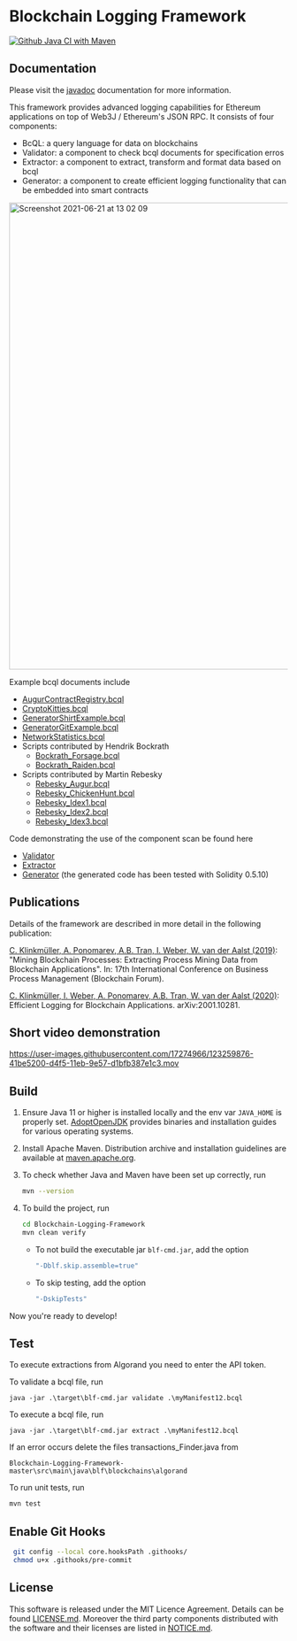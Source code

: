 # Blockchain Logging Framework

<!-- [![Build Status](https://elf-ci.rohrschacht.de/job/BLF/badge/icon?subject=Jenkins%20CI)](https://elf-ci.rohrschacht.de/job/BLF)  -->
[![Github Java CI with Maven](https://github.com/ADSP-2020/Blockchain-Logging-Framework/workflows/Java%20CI%20with%20Maven/badge.svg)](https://github.com/TU-ADSP/Blockchain-Logging-Framework/actions?query=workflow%3A%22Java+CI+with+Maven%22) 
<!-- [![Quality Gate Status](https://elf-sonar.rohrschacht.de/api/project_badges/measure?project=au.csiro.data61.aap%3Aelf&metric=alert_status)](https://elf-sonar.rohrschacht.de/dashboard?id=au.csiro.data61.aap%3Aelf)  -->

<!-- [![Security Rating](https://elf-sonar.rohrschacht.de/api/project_badges/measure?project=au.csiro.data61.aap%3Aelf&metric=security_rating)](https://elf-sonar.rohrschacht.de/dashboard?id=au.csiro.data61.aap%3Aelf) [![Reliability Rating](https://elf-sonar.rohrschacht.de/api/project_badges/measure?project=au.csiro.data61.aap%3Aelf&metric=reliability_rating)](https://elf-sonar.rohrschacht.de/dashboard?id=au.csiro.data61.aap%3Aelf) [![Maintainability Rating](https://elf-sonar.rohrschacht.de/api/project_badges/measure?project=au.csiro.data61.aap%3Aelf&metric=sqale_rating)](https://elf-sonar.rohrschacht.de/dashboard?id=au.csiro.data61.aap%3Aelf) [![Bugs](https://elf-sonar.rohrschacht.de/api/project_badges/measure?project=au.csiro.data61.aap%3Aelf&metric=bugs)](https://elf-sonar.rohrschacht.de/dashboard?id=au.csiro.data61.aap%3Aelf) [![Vulnerabilities](https://elf-sonar.rohrschacht.de/api/project_badges/measure?project=au.csiro.data61.aap%3Aelf&metric=vulnerabilities)](https://elf-sonar.rohrschacht.de/dashboard?id=au.csiro.data61.aap%3Aelf) [![Code Smells](https://elf-sonar.rohrschacht.de/api/project_badges/measure?project=au.csiro.data61.aap%3Aelf&metric=code_smells)](https://elf-sonar.rohrschacht.de/dashboard?id=au.csiro.data61.aap%3Aelf) [![Coverage](https://elf-sonar.rohrschacht.de/api/project_badges/measure?project=au.csiro.data61.aap%3Aelf&metric=coverage)](https://elf-sonar.rohrschacht.de/dashboard?id=au.csiro.data61.aap%3Aelf) [![Duplicated Lines (%)](https://elf-sonar.rohrschacht.de/api/project_badges/measure?project=au.csiro.data61.aap%3Aelf&metric=duplicated_lines_density)](https://elf-sonar.rohrschacht.de/dashboard?id=au.csiro.data61.aap%3Aelf) [![Lines of Code](https://elf-sonar.rohrschacht.de/api/project_badges/measure?project=au.csiro.data61.aap%3Aelf&metric=ncloc)](https://elf-sonar.rohrschacht.de/dashboard?id=au.csiro.data61.aap%3Aelf) [![Technical Debt](https://elf-sonar.rohrschacht.de/api/project_badges/measure?project=au.csiro.data61.aap%3Aelf&metric=sqale_index)](https://elf-sonar.rohrschacht.de/dashboard?id=au.csiro.data61.aap%3Aelf) -->

## Documentation

Please visit the [javadoc](https://tu-adsp.github.io/BLF-Javadoc/master/index.html) documentation for more information.

This framework provides advanced logging capabilities for Ethereum applications on top of Web3J / Ethereum's JSON RPC. It consists of four components:

- BcQL: a query language for data on blockchains
- Validator: a component to check bcql documents for specification erros
- Extractor: a component to extract, transform and format data based on bcql
- Generator: a component to create efficient logging functionality that can be embedded into smart contracts

<!-- ![](framework.png) -->
<img width="844" alt="Screenshot 2021-06-21 at 13 02 09" src="https://user-images.githubusercontent.com/17274966/122752286-0cb1c580-d291-11eb-999b-f40c30c797dd.png">

Example bcql documents include
- [AugurContractRegistry.bcql](./src/main/resources/AugurContractRegistry.bcql)
- [CryptoKitties.bcql](./src/main/resources/CryptoKitties.bcql)
- [GeneratorShirtExample.bcql](./src/main/resources/GeneratorGitExample.bcql)
- [GeneratorGitExample.bcql](./src/main/resources/GeneratorShirtExample.bcql)
- [NetworkStatistics.bcql](./src/main/resources/NetworkStatistics.bcql)
- Scripts contributed by Hendrik Bockrath
  - [Bockrath_Forsage.bcql](./src/main/resources/Bockrath_Forsage.bcql)
  - [Bockrath_Raiden.bcql](./src/main/resources/Bockrath_Raiden.bcql)
- Scripts contributed by Martin Rebesky
  - [Rebesky_Augur.bcql](./src/main/resources/Rebesky_Augur.bcql)
  - [Rebesky_ChickenHunt.bcql](./src/main/resources/Rebesky_ChickenHunt.bcql)
  - [Rebesky_Idex1.bcql](./src/main/resources/Rebesky_Idex1.bcql)
  - [Rebesky_Idex2.bcql](./src/main/resources/Rebesky_Idex2.bcql)
  - [Rebesky_Idex3.bcql](./src/main/resources/Rebesky_Idex3.bcql)

Code demonstrating the use of the component scan be found here
- [Validator](src/main/java/blf/samples/ValidatorTest.java)
- [Extractor](src/main/java/blf/samples/ExtractorTest.java)
- [Generator](src/main/java/blf/samples/GeneratorTest.java) (the generated code has been tested with Solidity 0.5.10)

## Publications

Details of the framework are described in more detail in the following publication:

[C. Klinkmüller, A. Ponomarev, A.B. Tran, I. Weber, W. van der Aalst (2019)](https://www.researchgate.net/publication/335399009_Mining_Blockchain_Processes_Extracting_Process_Mining_Data_from_Blockchain_Applications): "Mining Blockchain Processes: Extracting Process Mining Data from Blockchain Applications". In: 17th International Conference on Business Process Management (Blockchain Forum).

[C. Klinkmüller, I. Weber, A. Ponomarev, A.B. Tran, W. van der Aalst (2020)](https://arxiv.org/abs/2001.10281): Efficient Logging for Blockchain Applications. 	arXiv:2001.10281.

## Short video demonstration 

https://user-images.githubusercontent.com/17274966/123259876-41be5200-d4f5-11eb-9e57-d1bfb387e1c3.mov

## Build

1. Ensure Java 11 or higher is installed locally and the env var `JAVA_HOME` is properly set. [AdoptOpenJDK](https://adoptopenjdk.net/installation.html) provides binaries and installation guides for various operating systems.

2. Install Apache Maven. Distribution archive and installation guidelines are available at [maven.apache.org](https://maven.apache.org/index.html).

3. To check whether Java and Maven have been set up correctly, run
    ```bash
    mvn --version
    ```
4. To build the project, run
    ```bash
    cd Blockchain-Logging-Framework
    mvn clean verify
    ```
    - To not build the executable jar ```blf-cmd.jar```, add the option
      ```bash
      "-Dblf.skip.assemble=true"
      ``` 
    - To skip testing, add the option
      ```bash
      "-DskipTests"
      ``` 

Now you're ready to develop!

## Test

To execute extractions from Algorand you need to enter the API token.

To validate a bcql file, run
```
java -jar .\target\blf-cmd.jar validate .\myManifest12.bcql
``` 

To execute a bcql file, run
```
java -jar .\target\blf-cmd.jar extract .\myManifest12.bcql
``` 

If an error occurs delete the files transactions_Finder.java from 
```
Blockchain-Logging-Framework-master\src\main\java\blf\blockchains\algorand
```

To run unit tests, run
```bash
mvn test
```
## Enable Git Hooks

```bash
 git config --local core.hooksPath .githooks/
 chmod u+x .githooks/pre-commit
```

## License

This software is released under the MIT Licence Agreement. Details can be found [LICENSE.md](LICENSE.md). Moreover the third party components distributed with the software and their licenses are listed in [NOTICE.md](NOTICE.md).


